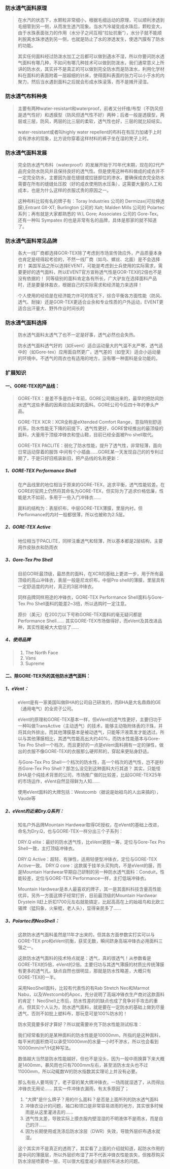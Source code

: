 ### 防水透气面料原理

> 在水汽的状态下，水颗粒非常细小，根据毛细运动的原理，可以顺利渗透到毛细管到另一侧，从而发生透汽现象。当水汽冷凝变成水珠后，颗粒变大，由于水珠表面张力的作用（水分子之间互相“拉扯抗衡”），水分子就不能顺利脱离水珠渗透到另一侧，也就是防止了水的渗透发生，使透汽膜有了防水的功能。
>
> 其实任何面料经过防泼水加工之后都可以做到遇水不湿，所以你要问防水透气面料有哪几种，不如问有哪几种技术可以做到防泼水，我们通常意义上所讲的防水衣，其实并不是真正的可以做到完全防水而是防泼水，利用化学材料在面料的表面附着一层超细的针床，使得面料表面的张力可以小于水的内聚力，然后当水遇到面料之后就会形成水珠滚落，而不是摊开浸湿。

### 防水透气布料种类

> 主要有两种water-resistant和waterproof，前者又分纤维/布型（不防风但是透气性好）和透膜型（防风但透气性不好）两种；后者一般是透膜型，两层或三层，防风，两层的比三层的柔软，透气性也好，三层的就比较结实。
>
> water-resistant或者叫highly water repellent的布料在有压力加诸于上时会有渗水的现象，比方说你穿着这样材料的裤子坐在湿的凳子上时。

### 防水透气面料发展

> 完全防水透气布料（waterproof）的发展开始于70年代末期，现在的2代产品完全防水防风并且保持良好的透气性。但是使用这种布料做成的成衣并不一定完全防水，主要因为是在缝缝或拉链部位的渗水，要确保成衣完全防水需要在所有的缝缝处压胶（好的成衣使用防水压条），这需要大量的人工和成本，也是为什么这样的衣服忒贵的原因之一。
>
> 这种布料比较有名的牌子有：Toray Industries 公司的 Dermizax(可拉伸透膜),Entrant GII-XT; Burlington 公司的 Xalt; Malden Mills 公司的 Polartec 系列；再有就是大家都熟悉的 W.L Gore; Associates 公司的 Gore-Tex。还有一种叫 Sympatex 的也是非常有名的品牌，具体是那家的就不知道了。

### 防水透气面料常见品牌

> 各大一线厂商都选择GOR-TEX除了考虑到市场宣传效应外，产品质量本身也肯定是经得起考验的，不然一线厂商（如鸟、螺丝、北面）是不会选择的！
> 美国军品之所以选择EVENT，可能是考虑到士兵使用的实际需求，需要更好的透气面料，所以EVENT官方宣称透气性是GOR-TEX的2倍也不是没有依据的！
> 同等级别的面料肯定各有所长，广大驴友在选择面料产品时，还是要量体裁衣，根据自己的实际需求和经济能力来选择！
>
> 个人使用的经验是在经济能力许可的情况下，综合平衡各方面性能（防风、透气、耐操）还是GOR-TEX更适合业余和专业性质的户外运动，EVENT更适合出汗量大、野外作业时间长的   

### 防水透气面料选择

> 防水透气面料太透气了也不一定是好事，透气必然也会失热。
>
> 防水透气面料透气好的（如Event）适合运动量大的气温不太严寒，透气适中的（如Gore-tex）应用面自然更广，透气差的（如登天）适合小运动量的环境中。不透气的雨衣也有适用的地方，没有哪一种面料是全功能的。

### 扩展知识

#### 一、GORE-TEX的产品线：

> GORE-TEX：是差不多是四十年前，GORE公司搞出来的，最早的把防风防水透气这些矛盾的因素综合起来的面料。GORE公司今后四十年的拳头产品。
>
> GORE-TEX XCR：XCR全称是eXtended Comfort Range，意指特别舒适的系，防水性能无下降的前提下，透气性更好，GORE曾经推出的最顶级的面料，大量用于顶级冲锋衣和登山鞋，目前已经全面被Pro shell取代。 
>
> GORE-TEX PACLITE：弱化了防水性能，提升了透气性，非常轻薄，面向日常运动穿着的服饰 中间有个小插曲……GORE某一天发现自己的的专利过期了，于是只好旧瓶装新旧，把产品线的名称更新：

##### 1、GORE-TEX Performance Shell

> 在产品线里的地位相当于原来的GORE-TEX，追求平衡，透气性能较差。在GORE的官网上仍然将其命名为GORE-TEX，但实际为了追求价格低廉，性能是大不如前，多用于一些入门冲锋衣……
>
> 面料的结构为：表层织布，中层GORE-TEX薄膜，里层内衬。但Performance的内衬一般都很薄，所以也被称为2.5层。

##### 2、GORE-TEX Active

> 地位相当于PACLITE，同样注重透气和轻薄，所以基本都是2层结构，主要用作皮肤衣和防雨衣

##### 3、Gore-Tex Pro Shell

> 目前GORE最顶级，最昂贵的面料，在XCR的基础上更进一步，用于所有最顶级的高山冲锋衣，表层一般是尼龙织布，中层Pro shell的薄膜，里层具有一定舒适度的内衬，真正的3层冲锋衣。 
>
> 同样品牌同样用途的冲锋衣，GORE-TEX Performance Shell面料与Gore-Tex Pro Shell面料的能差2~3倍，所以选购时一定注意。
>
> 原价（美元）在200刀以下号称GORE-TEX面料的毫无疑问都是Performance Shell…… 其实GORE-TEX市场做得好，而eVent及其改进品种，其实性能被大大低估了……

##### 4、使用品牌

> 1. The North Face
> 2. Vans
> 3. Supreme

#### 二、除GORE-TEX外的其他防水透气面料：

##### 1、eVent：

> eVent是有一家美国叫做BHA的公司自己研发的，而BHA是大名鼎鼎的GE（通用电气）的全资子公司。
>
> eVent的原理和GORE-TEX基本一样，但eVent的透气性更好，主要归功于一种叫做TransActive（主动透气）的技术，能够主动吸附体表的汗珠，并将其向外排出，而其他薄膜基本是被动透气，只能等汗液蒸发才能透过。所以与其他薄膜相比，其透气性能高出大约40%，而防水性能基本与Gore-Tex Pro Shell一个档次，而且更好的一点是eVent面料拥有一定的弹性，做出的衣服不像GORE-TEX的衣服那么硬邦邦的，穿起来更贴身舒适。
>
>  与Gore-Tex Pro Shell一个档次的防水性，高一个档次的透气性，岂不是秒杀Gore-Tex Pro Shell？那怎么没见到这种面料大行其道？ 其实，只能怪BHA是个纯技术背景的公司，市场推广做的比较差，比起GORE-TEX25年的市场运作，eVent自然显得鲜为人知……
>
> 使用eVent面料的大牌包括：Westcomb（据说是始祖鸟的人出来搞的），Vaude等

##### 2、eVent的近亲Dry.Q系列：

> 知名户外品牌Mountain Hardwear取得GE授权，在eVent的基础上改进，命名为Dry.Q，也与GORE-TEX一样分出三个子系列：
>
> DRY.Q elite：最好的防水透气性，比eVent更胜一筹，定位与Gore-Tex Pro Shell一致，主打顶级冲锋衣。 
>
> DRY.Q Active：超轻、有弹性，适用轻便型冲锋衣，定位与GORE-TEX Active一致。 DRY.Q core：这款属于挂羊头买狗肉，不是eVent的膜，而是Mountain Hardwear早期自己研制的另一种防水透气面料：Conduit，性能较差，定位与GORE-TEX Performance一样，主打低端冲锋衣。
>
> Mountain Hardwear是本人最喜欢的牌子，其一是其面料科技含量高性能优异，另外一方面这牌子经常打折，目前最顶级的Mountain Hardwear Drystein II赶上折扣1700元左右就能搞定，比起高高在上的始祖鸟和北欧三骚牌（猛犸象，火柴棍，老人头），显得亲民多了……

##### 3、Polartec的NeoShell：

> 这款防水透气面料虽然是11年才出来的，但其各方面参数实打实可以与GORE-TEX pro和eVent抗衡，获奖无数，瞬间跻身高端冲锋衣必用面料三强之一。
>
> 这款防水透气面料的技术特点就是：透气，真的很透气！从参数看是GORE-TEX的5倍，eVent的2倍。主要归功与其透气薄膜的材质比传统薄膜有更多的透气孔。缺点自然也很明显，那就是防水性略差，大概只有GORE-TEX的一半。
>
> 采用NeoShell面料，比较有代表性的有Rab Stretch Neo和Marmot Nabu，以及Westcomb的Apoc，充分说明了高端冲锋衣生产商对这款面料的肯定！ NeoShell上市后，防水性差的的缺点也成了竞争对手攻击的重点。但其实个人认为，防水透气面料，就是要在一定防水的基础上做到尽量透气，否则不如批上塑料布，那玩意可是100%防水的！
>
> 防水究竟要多好才算好？所以就需要补充下防水性能测试标准：
>
> 我们经常看到的是某种面料的防水性能是10000mm，所指的是这种面料，每平米的面积商可以承受10000mm的水量一小时不渗水，所以也会看到10000mm/m²/H这种写法。
>
> 数值越大当然是防水性能越好，但也不是没头，因为一般中雨换算下来大概是1400mm，暴风雨也只有7000mm左右，甚至消防水龙头也不过11000mm，所以动辄数W的防水指数其实理论上并没有必要。
>
>  那么有些人要骂街了，老子穿的某大牌冲锋衣，一场雨就湿透了，从而得出冲锋衣无用论……
>  其实一件冲锋衣漏雨，有太多原因了；
>
> 1. "大牌"是什么牌子？用的什么面料？是否是上面所列的防水透气面料 
> 2. 冲锋衣设计的问题，袖口和领口是非常容易进雨的地方，其实很多时候雨是从这里灌进去的…… 
> 3. 透气性太差，导致实际上摸衣服内壁湿湿的不明液体不是雨水，而是自己的汗…… 
> 4. 因为长期使用或洗涤后防水涂层（DWR）失效，导致外层织布遇水就湿。
>
> 这个其实并不是真正的透雨了，其实看了上面的介绍就知道，起防水作用的是中间的薄膜层，所以外层织布湿了并不代表冲锋衣性能丧失，但推荐购买防水涂层喷雾喷一层，可以很大程度减少表层织布进水的问题。

